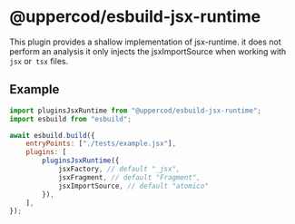 # @uppercod/esbuild-jsx-runtime

This plugin provides a shallow implementation of jsx-runtime. it does not perform an analysis it only injects the jsxImportSource when working with `jsx` or` tsx` files.

## Example

```js
import pluginsJsxRuntime from "@uppercod/esbuild-jsx-runtime";
import esbuild from "esbuild";

await esbuild.build({
    entryPoints: ["./tests/example.jsx"],
    plugins: [
        pluginsJsxRuntime({
            jsxFactory, // default "_jsx",
            jsxFragment, // default "Fragment",
            jsxImportSource, // default "atomico"
        }),
    ],
});
```
